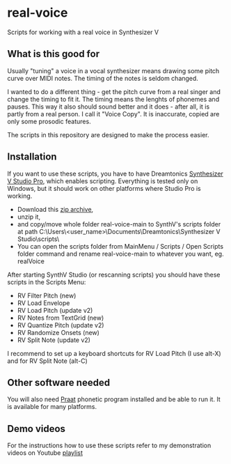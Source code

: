 # real-voice
Scripts for working with a real voice in Synthesizer V

## What is this good for
Usually "tuning" a voice in a vocal synthesizer means drawing some pitch curve over MIDI notes. The timing of the notes is seldom changed.

I wanted to do a different thing - get the pitch curve from a real singer and change the timing to fit it. The timing means the lenghts of phonemes and pauses.
This way it also should sound better and it does - after all, it is partly from a real person. I call it "Voice Copy". It is inaccurate, copied are only some prosodic features.

The scripts in this repository are designed to make the process easier.

## Installation
If you want to use these scripts, you have to have Dreamtonics [Synthesizer V Studio Pro](https://dreamtonics.com/en/synthesizerv/), which enables scripting.
Everything is tested only on Windows, but it should work on other platforms where Studio Pro is working.

- Download this [zip archive](https://github.com/hataori-p/real-voice/archive/refs/heads/main.zip),
- unzip it,
- and copy/move whole folder real-voice-main to SynthV's scripts folder at path C:\\Users\\<user_name>\\Documents\\Dreamtonics\\Synthesizer V Studio\\scripts\\
- You can open the scripts folder from MainMenu / Scripts / Open Scripts folder command and rename real-voice-main to whatever you want, eg. realVoice

After starting SynthV Studio (or rescanning scripts) you should have these scripts in the Scripts Menu:
- RV Filter Pitch (new)
- RV Load Envelope
- RV Load Pitch (update v2)
- RV Notes from TextGrid (new)
- RV Quantize Pitch (update v2)
- RV Randomize Onsets (new)
- RV Split Note (update v2)

I recommend to set up a keyboard shortcuts for RV Load Pitch (I use alt-X) and for RV Split Note (alt-C)

## Other software needed
You will also need [Praat](https://www.fon.hum.uva.nl/praat/) phonetic program installed and be able to run it.
It is available for many platforms.

## Demo videos
For the instructions how to use these scripts refer to my demonstration videos on Youtube
[playlist](https://youtube.com/playlist?list=PLHA_yIumhQPDJ3PULhXeE-gypioT-eear)
